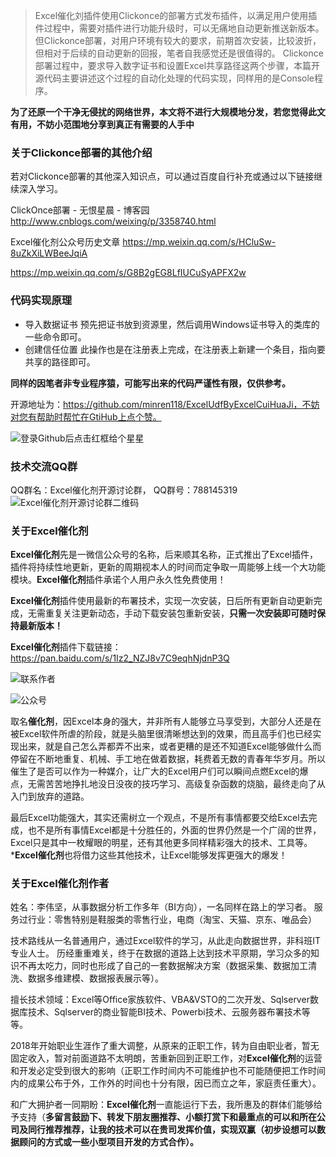 >Excel催化刘插件使用Clickonce的部署方式发布插件，以满足用户使用插件过程中，需要对插件进行功能升级时，可以无痛地自动更新推送新版本。
> 但Clickonce部署，对用户环境有较大的要求，前期首次安装，比较波折，但相对于后续的自动更新的回报，笔者自我感觉还是很值得的。
> Clickonce部署过程中，要求导入数字证书和设置Excel共享路径这两个步骤，本篇开源代码主要讲述这个过程的自动化处理的代码实现，同样用的是Console程序。

**为了还原一个干净无侵扰的网络世界，本文将不进行大规模地分发，若您觉得此文有用，不妨小范围地分享到真正有需要的人手中**

### 关于Clickonce部署的其他介绍
若对Clickonce部署的其他深入知识点，可以通过百度自行补充或通过以下链接继续深入学习。

ClickOnce部署 - 无恨星晨 - 博客园 http://www.cnblogs.com/weixing/p/3358740.html

Excel催化剂公众号历史文章
https://mp.weixin.qq.com/s/HCluSw-8uZkXiLWBeeJqiA

https://mp.weixin.qq.com/s/G8B2gEG8LfIUCuSyAPFX2w

### 代码实现原理
- 导入数据证书
预先把证书放到资源里，然后调用Windows证书导入的类库的一些命令即可。
- 创建信任位置
此操作也是在注册表上完成，在注册表上新建一个条目，指向要共享的路径即可。

**同样的因笔者非专业程序猿，可能写出来的代码严谨性有限，仅供参考。**

开源地址为：https://github.com/minren118/ExcelUdfByExcelCuiHuaJi，不妨对您有帮助时帮忙在GtiHub上点个赞。


![登录Github后点击红框给个星星](https://upload-images.jianshu.io/upload_images/9936495-3635afd5fe54d063.png?imageMogr2/auto-orient/strip%7CimageView2/2/w/1240)

### 技术交流QQ群
QQ群名：Excel催化剂开源讨论群， QQ群号：788145319
![Excel催化剂开源讨论群二维码](https://upload-images.jianshu.io/upload_images/9936495-70edc95751c9fc68.png?imageMogr2/auto-orient/strip%7CimageView2/2/w/1240)

### 关于Excel催化剂
**Excel催化剂**先是一微信公众号的名称，后来顺其名称，正式推出了Excel插件，插件将持续性地更新，更新的周期视本人的时间而定争取一周能够上线一个大功能模块。**Excel催化剂**插件承诺个人用户永久性免费使用！

**Excel催化剂**插件使用最新的布署技术，实现一次安装，日后所有更新自动更新完成，无需重复关注更新动态，手动下载安装包重新安装，**只需一次安装即可随时保持最新版本！**

**Excel催化剂**插件下载链接：https://pan.baidu.com/s/1Iz2_NZJ8v7C9eqhNjdnP3Q

![联系作者](https://upload-images.jianshu.io/upload_images/9936495-1ec30fd89d19873e.png?imageMogr2/auto-orient/strip%7CimageView2/2/w/1240)


![公众号](https://upload-images.jianshu.io/upload_images/9936495-d54c58f58ae097a3.png?imageMogr2/auto-orient/strip%7CimageView2/2/w/1240)

取名**催化剂**，因Excel本身的强大，并非所有人能够立马享受到，大部分人还是在被Excel软件所虐的阶段，就是头脑里很清晰想达到的效果，而且高手们也已经实现出来，就是自己怎么弄都弄不出来，或者更糟的是还不知道Excel能够做什么而停留在不断地重复、机械、手工地在做着数据，耗费着无数的青春年华岁月。所以催生了是否可以作为一种媒介，让广大的Excel用户们可以瞬间点燃Excel的爆点，无需苦苦地挣扎地没日没夜的技巧学习、高级复杂函数的烧脑，最终走向了从入门到放弃的道路。

最后Excel功能强大，其实还需树立一个观点，不是所有事情都要交给Excel去完成，也不是所有事情Excel都是十分胜任的，外面的世界仍然是一个广阔的世界，Excel只是其中一枚耀眼的明星，还有其他更多同样精彩强大的技术、工具等。***Excel催化剂**也将借力这些其他技术，让Excel能够发挥更强大的爆发！

### 关于Excel催化剂作者
姓名：李伟坚，从事数据分析工作多年（BI方向），一名同样在路上的学习者。
服务过行业：零售特别是鞋服类的零售行业，电商（淘宝、天猫、京东、唯品会）

技术路线从一名普通用户，通过Excel软件的学习，从此走向数据世界，非科班IT专业人士。
历经重重难关，终于在数据的道路上达到技术平原期，学习众多的知识不再太吃力，同时也形成了自己的一套数据解决方案（数据采集、数据加工清洗、数据多维建模、数据报表展示等）。

擅长技术领域：Excel等Office家族软件、VBA&VSTO的二次开发、Sqlserver数据库技术、Sqlserver的商业智能BI技术、Powerbi技术、云服务器布署技术等等。

2018年开始职业生涯作了重大调整，从原来的正职工作，转为自由职业者，暂无固定收入，暂对前面道路不太明朗，苦重新回到正职工作，对**Excel催化剂**的运营和开发必定受到很大的影响（正职工作时间内不可能维护也不可能随便把工作时间内的成果公布于外，工作外的时间也十分有限，因已而立之年，家庭责任重大）。

和广大拥护者一同期盼：**Excel催化剂**一直能运行下去，我所惠及的群体们能够给予支持（**多留言鼓励下、转发下朋友圈推荐、小额打赏下和最重点的可以和所在公司及同行推荐推荐，让我的技术可以在贵司发挥价值，实现双赢（初步设想可以数据顾问的方式或一些小型项目开发的方式合作）。**




